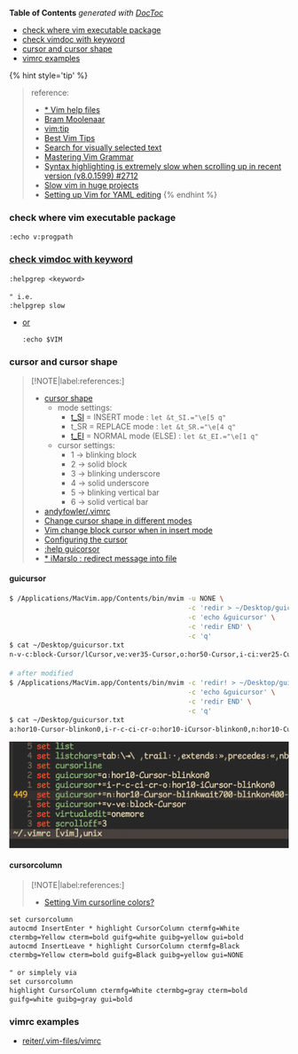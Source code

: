 <!-- START doctoc generated TOC please keep comment here to allow auto update -->
<!-- DON'T EDIT THIS SECTION, INSTEAD RE-RUN doctoc TO UPDATE -->
**Table of Contents**  *generated with [DocToc](https://github.com/thlorenz/doctoc)*

- [check where vim executable package](#check-where-vim-executable-package)
- [check vimdoc with keyword](#check-vimdoc-with-keyword)
- [cursor and cursor shape](#cursor-and-cursor-shape)
- [vimrc examples](#vimrc-examples)

<!-- END doctoc generated TOC please keep comment here to allow auto update -->

{% hint style='tip' %}
> reference:
> - [* Vim help files](https://vimhelp.org/#reference_toc)
> - [Bram Moolenaar](https://www.moolenaar.net/)
> - [vim:tip](https://vim.fandom.com/wiki/Category:VimTip)
> - [Best Vim Tips](https://vim.fandom.com/wiki/Best_Vim_Tips)
> - [Search for visually selected text](https://vim.fandom.com/wiki/Search_for_visually_selected_text)
> - [Mastering Vim Grammar](https://irian.to/blogs/mastering-vim-grammar/)
> - [Syntax highlighting is extremely slow when scrolling up in recent version (v8.0.1599) #2712](https://github.com/vim/vim/issues/2712)
>  - [Slow vim in huge projects](https://www.reddit.com/r/vim/comments/ng59kz/slow_vim_in_huge_projects/)
> - [Setting up Vim for YAML editing](https://www.arthurkoziel.com/setting-up-vim-for-yaml/)
{% endhint %}

### check where vim executable package
```vim
:echo v:progpath
```

### [check vimdoc with keyword](https://www.reddit.com/r/vim/comments/ng59kz/comment/gyrceos/?utm_source=share&utm_medium=web2x&context=3)
```vim
:helpgrep <keyword>

" i.e.
:helpgrep slow
```

- [or](https://stackoverflow.com/a/48858718/2940319)
  ```vim
  :echo $VIM
  ```

### cursor and cursor shape

> [!NOTE|label:references:]
> - [cursor shape](https://vim.fandom.com/wiki/Change_cursor_shape_in_different_modes)
>   - mode settings:
>     - [t_SI](https://vimdoc.sourceforge.net/htmldoc/term.html#t_SI) = INSERT mode : `let &t_SI.="\e[5 q"`
>     - t_SR = REPLACE mode : `let &t_SR.="\e[4 q"`
>     - [t_EI](https://vimdoc.sourceforge.net/htmldoc/term.html#t_EI) = NORMAL mode (ELSE) : `let &t_EI.="\e[1 q"`
>   - cursor settings:
>     - 1 -> blinking block
>     - 2 -> solid block
>     - 3 -> blinking underscore
>     - 4 -> solid underscore
>     - 5 -> blinking vertical bar
>     - 6 -> solid vertical bar
> - [andyfowler/.vimrc](https://gist.github.com/andyfowler/1195581)
> - [Change cursor shape in different modes](https://vim.fandom.com/wiki/Change_cursor_shape_in_different_modes)
> - [Vim change block cursor when in insert mode](https://stackoverflow.com/a/58042687/2940319)
> - [Configuring the cursor](https://vim.fandom.com/wiki/Configuring_the_cursor)
> - [:help guicorsor](https://vimdoc.sourceforge.net/htmldoc/options.html#'guicursor')
> - [* iMarslo : redirect message into file](./tricky.html#redirect-cmd-result-into-file)


#### guicursor
```bash
$ /Applications/MacVim.app/Contents/bin/mvim -u NONE \
                                             -c 'redir > ~/Desktop/guicursor.txt' \
                                             -c 'echo &guicursor' \
                                             -c 'redir END' \
                                             -c 'q'
$ cat ~/Desktop/guicursor.txt
n-v-c:block-Cursor/lCursor,ve:ver35-Cursor,o:hor50-Cursor,i-ci:ver25-Cursor/lCursor,r-cr:hor20-Cursor/lCursor,sm:block-Cursor-blinkwait175-blinkoff150-blinkon175

# after modified
$ /Applications/MacVim.app/Contents/bin/mvim -c 'redir! > ~/Desktop/guicursor.txt' \
                                             -c 'echo &guicursor' \
                                             -c 'redir END' \
                                             -c 'q'
$ cat ~/Desktop/guicursor.txt
a:hor10-Cursor-blinkon0,i-r-c-ci-cr-o:hor10-iCursor-blinkon0,n:hor10-Cursor-blinkwait700-blinkon400-blinkoff250,v-ve:block-Cursor
```

![guicursor](../screenshot/vim/vim-guicursor.gif)

#### cursorcolumn

> [!NOTE|label:references:]
> - [Setting Vim cursorline colors?](https://stackoverflow.com/a/29207563/2940319)

```vim
set cursorcolumn
autocmd InsertEnter * highlight CursorColumn ctermfg=White ctermbg=Yellow cterm=bold guifg=white guibg=yellow gui=bold
autocmd InsertLeave * highlight CursorColumn ctermfg=Black ctermbg=Yellow cterm=bold guifg=Black guibg=yellow gui=NONE

" or simplely via
set cursorcolumn
highlight CursorColumn ctermfg=White ctermbg=gray cterm=bold guifg=white guibg=gray gui=bold
```

### vimrc examples

- [reiter/.vim-files/vimrc](https://github.com/jreiter/.vim-files/blob/master/vimrc)
